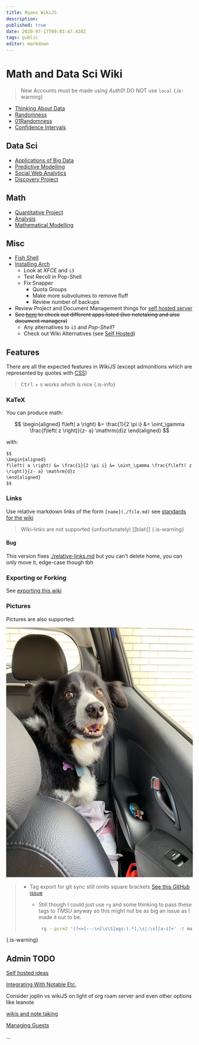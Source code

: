 ```yaml
---
title: Ryans WikiJS
description: 
published: true
date: 2020-07-17T09:03:47.420Z
tags: public
editor: markdown
---
```


# Math and Data Sci Wiki

> New Accounts must be made using *Auth0*! DO NOT use `local`
{.is-warning}

* [Thinking About Data](./University/Thinking-About-Data.md)
* [Randomness](./University/Thinking-About-Data/01Randomness.md)
* [01Randomness](/University/Thinking-About-Data/01Randomness)
* [Confidence Intervals](./University/Thinking-About-Data/Confidence-Intervals.md)

## Data Sci

* [Applications of Big Data](./University/DataSci/Applications-of-Big-Data/Applications-of-big-data-home.md)
* [Predictive Modelling](./University/DataSci/Predictive-Modelling/Predictive-Modelling-home.md)
* [Social Web Analytics](./University/DataSci/Social-Web-Analytics/Social-Web-Analytics-home.md)
* [Discovery Project](./University/DataSci/Discovery-Project/Discovery-Project-home.md)

## Math

* [Quantitative Project](./University/MathSci/Capstone/Quantitative-Project-home.md)
* [Analysis](./University/MathSci/Analysis/Analysis-home.md)
* [Mathematical Modelling](./University/MathSci/MathModelling/Math-Modelling-home.md)




## Misc

* [Fish Shell](./linux/fish-shell.md)
* [Installing Arch](linux/installArch)
    * Look at *XFCE* and `i3`
    * Test Recoll in Pop-Shell
    * Fix Snapper
        * Quota Groups
        * Make more subvolumes to remove fluff
        * Review number of backups
* Review Project and Document Management things for [self hosted server](/home/Self-Hosted-ideas)
* ~~See [here](http://ryansnotes.org/mediawiki/index.php/Things_I_want_to_look_into) to check out different apps listed (live notetaking and also document managers)~~
  * Any alternatives to `i3` and *Pop-Shell*?
  * Check out Wiki Alternatives (see [Self Hosted](/home/Self-Hosted-ideas))
  
  
  
 
 
 
 
 
 
 
 
 
 
 
 



## Features

There are all the expected features in *WikiJS* (except admonitions which are represented by quotes with [CSS](https://en.wikipedia.org/wiki/Cascading_Style_Sheets))
> <kbd>Ctrl</kbd> + <kbd>s</kbd> works which is nice
{.is-info}

### KaTeX

You can produce math:


$$
\begin{aligned}
f\left( a \right) &= \frac{1}{2 \pi i} &= \oint_\gamma \frac{f\left( z \right)}{z- a} \mathrm{d}z
\end{aligned}
$$

with:

    $$
    \begin{aligned}
    f\left( a \right) &= \frac{1}{2 \pi i} &= \oint_\gamma \frac{f\left( z \right)}{z- a} \mathrm{d}z
    \end{aligned}
    $$

### Links

Use relative markdown links of the form `[name](./file.md)` see [standards for the wiki](./standards-for-the-wiki.md)

> Wiki-links are not supported (unfourtunately)
> [[blah]]
{.is-warning}

#### Bug
This version fixes [./relative-links.md](./relative-links.md) but you can't delete home, you can only move it, edge-case though tbh

### Exporting or Forking

See [exporting this wiki](./exporting-this-wiki.md)

### Pictures

Pictures are also supported:

![8bf032d2-a742-4d46-bc48-040d78ea137e.jpeg](/8bf032d2-a742-4d46-bc48-040d78ea137e.jpeg)

> * Tag export for git sync still omits square brackets [See this *GitHub* issue](https://github.com/Requarks/wiki/issues/1997)
>   * Still though I could just use `rg` and some thinking to pass these tags to *TMSU* anyway so this might not be as big an issue as I made it out to be.
>   
>     ```bash
>      rg --pcre2 '(?<=[---\n[\s\S]ags:).*[,\s|:\s][a-z]+' -t markdown -o | sd -s ':' ' ' | sd -s ',' ' ' | sed s/^/tmsu\ tag\ /
>      ```
{.is-warning}


## Admin TODO

[Self hosted ideas](./Self-Hosted-ideas.md)

[Integrating With Notable Etc.](./Notes/integrating-wikijs.md)

Consider joplin vs wikiJS on light of org roam server and even other options like leanote


[wikis and note taking](/home/wikis-and-note-taking)

[Managing Guests](managing-guests-in-wikijs)














...
